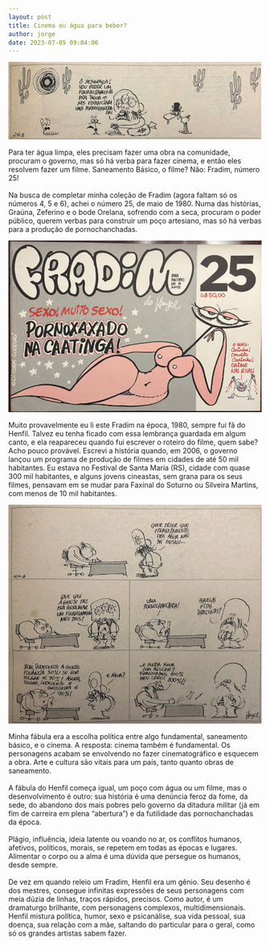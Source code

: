 ```yaml
---
layout: post
title: Cinema ou água para beber?
author: jorge
date: 2023-07-05 09:04:06
---
```

![](/uploads/fradim25b.png)

Para ter água limpa, eles precisam fazer uma obra na comunidade, procuram o governo, mas só há verba para fazer cinema, e então eles resolvem fazer um filme. Saneamento Básico, o filme? Não: Fradim, número 25!\
\
Na busca de completar minha coleção de Fradim (agora faltam só os números 4, 5 e 6), achei o número 25, de maio de 1980. Numa das histórias, Graúna, Zeferino e o bode Orelana, sofrendo com a seca, procuram o poder público, querem verbas para construir um poço artesiano, mas só há verbas para a produção de pornochanchadas.

![](/uploads/fradim25capa.png)

Muito provavelmente eu li este Fradim na época, 1980, sempre fui fã do Henfil. Talvez eu tenha ficado com essa lembrança guardada em algum canto, e ela reapareceu quando fui escrever o roteiro do filme, quem sabe? Acho pouco provável. Escrevi a história quando, em 2006, o governo lançou um programa de produção de filmes em cidades de até 50 mil habitantes. Eu estava no Festival de Santa Maria (RS), cidade com quase 300 mil habitantes, e alguns jovens cineastas, sem grana para os seus filmes, pensavam em se mudar para Faxinal do Soturno ou Silveira Martins, com menos de 10 mil habitantes.

![](/uploads/fradim25a.png)

Minha fábula era a escolha política entre algo fundamental, saneamento básico, e o cinema. A resposta: cinema também é fundamental. Os personagens acabam se envolvendo no fazer cinematográfico e esquecem a obra. Arte e cultura são vitais para um país, tanto quanto obras de saneamento.\
\
A fábula do Henfil começa igual, um poço com água ou um filme, mas o desenvolvimento é outro: sua história é uma denúncia feroz da fome, da sede, do abandono dos mais pobres pelo governo da ditadura militar (já em fim de carreira em plena “abertura”) e da futilidade das pornochanchadas da época.\
\
Plágio, influência, ideia latente ou voando no ar, os conflitos humanos, afetivos, políticos, morais, se repetem em todas as épocas e lugares. Alimentar o corpo ou a alma é uma dúvida que persegue os humanos, desde sempre.\
\
De vez em quando releio um Fradim, Henfil era um gênio. Seu desenho é dos mestres, consegue infinitas expressões de seus personagens com meia dúzia de linhas, traços rápidos, precisos. Como autor, é um dramaturgo brilhante, com personagens complexos, multidimensionais. Henfil mistura política, humor, sexo e psicanálise, sua vida pessoal, sua doença, sua relação com a mãe, saltando do particular para o geral, como só os grandes artistas sabem fazer.